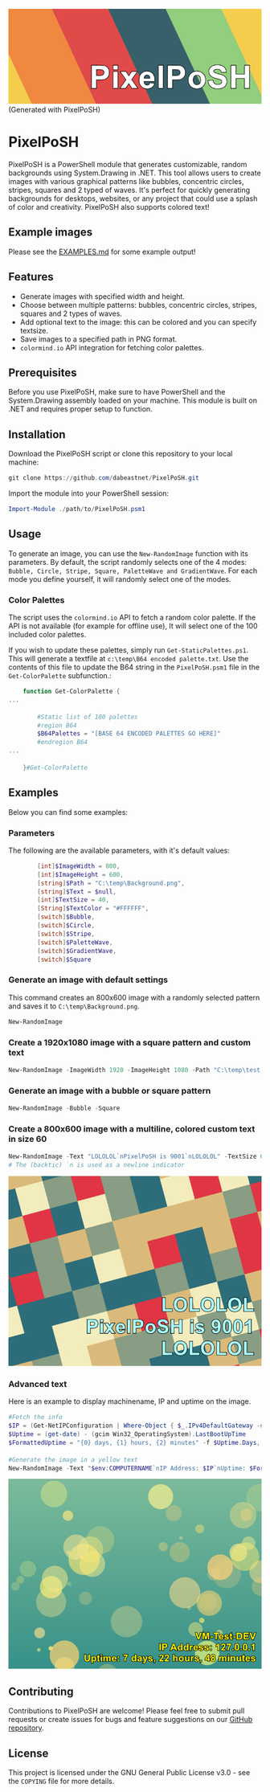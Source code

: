 ![Header](./images/Header.png)
(Generated with PixelPoSH)

# PixelPoSH

PixelPoSH is a PowerShell module that generates customizable, random backgrounds using System.Drawing in .NET. This tool allows users to create images with various graphical patterns like bubbles, concentric circles, stripes, squares and 2 typed of waves. It's perfect for quickly generating backgrounds for desktops, websites, or any project that could use a splash of color and creativity. PixelPoSH also supports colored text!

## Example images
Please see the [EXAMPLES.md](./EXAMPLES.md) for some example output!

## Features

- Generate images with specified width and height.
- Choose between multiple patterns: bubbles, concentric circles, stripes, squares and 2 types of waves.
- Add optional text to the image: this can be colored and you can specify textsize.
- Save images to a specified path in PNG format.
- `colormind.io` API integration for fetching color palettes.

## Prerequisites

Before you use PixelPoSH, make sure to have PowerShell and the System.Drawing assembly loaded on your machine. This module is built on .NET and requires proper setup to function.

## Installation

Download the PixelPoSH script or clone this repository to your local machine:

```powershell
git clone https://github.com/dabeastnet/PixelPoSH.git
```

Import the module into your PowerShell session:

```powershell
Import-Module ./path/to/PixelPoSH.psm1
```

## Usage

To generate an image, you can use the `New-RandomImage` function with its parameters. By default, the script randomly selects one of the 4 modes: `Bubble, Circle, Stripe, Square, PaletteWave and GradientWave`. For each mode you define yourself, it will randomly select one of the modes.

### Color Palettes

The script uses the `colormind.io` API to fetch a random color palette. If the API is not available (for example for offline use), It will select one of the 100 included color palettes.

If you wish to update these palettes, simply run `Get-StaticPalettes.ps1`. This will generate a textfile at `c:\temp\B64 encoded palette.txt`. Use the contents of this file to update the B64 string in the `PixelPoSH.psm1` file in the `Get-ColorPalette` subfunction.:

```powershell
    function Get-ColorPalette {
...
    
        #Static list of 100 palettes
        #region B64
        $B64Palettes = "[BASE 64 ENCODED PALETTES GO HERE]" 
        #endregion B64
...
    
    }#Get-ColorPalette

```


## Examples

Below you can find some examples:

### Parameters
The following are the available parameters, with it's default values:
```powershell
        [int]$ImageWidth = 800,
        [int]$ImageHeight = 600,
        [string]$Path = "C:\temp\Background.png",
        [string]$Text = $null,
        [int]$TextSize = 40,                     
        [String]$TextColor = "#FFFFFF",  
        [switch]$Bubble,
        [switch]$Circle,
        [switch]$Stripe,
        [switch]$PaletteWave,
        [switch]$GradientWave,
        [switch]$Square
```

### Generate an image with default settings

This command creates an 800x600 image with a randomly selected pattern and saves it to `C:\temp\Background.png`.

```powershell
New-RandomImage
```

### Create a 1920x1080 image with a square pattern and custom text

```powershell
New-RandomImage -ImageWidth 1920 -ImageHeight 1080 -Path "C:\temp\test.png" -Text "Sample Text" -Square
```

### Generate an image with a bubble or square pattern

```powershell
New-RandomImage -Bubble -Square
```

### Create a 800x600 image with a multiline, colored custom text in size 60
```powershell
New-RandomImage -Text "LOLOLOL`nPixelPoSH is 9001`nLOLOLOL" -TextSize 60 -TextColor "#AAFFFF"
# The (backtic) `n is used as a newline indicator
```
![Multiline text](./images/Multiline.png)

### Advanced text
Here is an example to display machinename, IP and uptime on the image.
```powershell
#Fetch the info
$IP = (Get-NetIPConfiguration | Where-Object { $_.IPv4DefaultGateway -ne $null -and $_.NetAdapter.Status -eq 'Up' }).IPv4Address.IPAddress
$Uptime = (get-date) - (gcim Win32_OperatingSystem).LastBootUpTime
$FormattedUptime = "{0} days, {1} hours, {2} minutes" -f $Uptime.Days, $Uptime.Hours, $Uptime.Minutes, $Uptime.Seconds

#Generate the image in a yellow text
New-RandomImage -Text "$env:COMPUTERNAME`nIP Address: $IP`nUptime: $FormattedUptime" -TextSize 30 -TextColor "#FFF500"
```
![Multiline text](./images/Advanced.png)


## Contributing

Contributions to PixelPoSH are welcome! Please feel free to submit pull requests or create issues for bugs and feature suggestions on our [GitHub repository](https://github.com/dabeastnet).


## License

This project is licensed under the GNU General Public License v3.0 - see the `COPYING` file for more details.